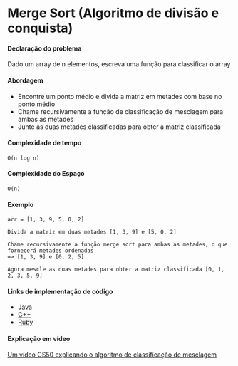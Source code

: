 # Merge Sort (Algoritmo de divisão e conquista)

#### Declaração do problema

Dado um array de n elementos, escreva uma função para classificar o array

#### Abordagem

- Encontre um ponto médio e divida a matriz em metades com base no ponto médio
- Chame recursivamente a função de classificação de mesclagem para ambas as metades
- Junte as duas metades classificadas para obter a matriz classificada

#### Complexidade de tempo

`O(n log n)`

#### Complexidade do Espaço

`O(n)`

#### Exemplo

```
arr = [1, 3, 9, 5, 0, 2]

Divida a matriz em duas metades [1, 3, 9] e [5, 0, 2]

Chame recursivamente a função merge sort para ambas as metades, o que fornecerá metades ordenadas
=> [1, 3, 9] e [0, 2, 5]

Agora mescle as duas metades para obter a matriz classificada [0, 1, 2, 3, 5, 9]
```

#### Links de implementação de código

- [Java](https://github.com/TheAlgorithms/Java/blob/master/src/main/java/com/thealgorithms/sorts/MergeSort.java)
- [C++](https://github.com/TheAlgorithms/C-Plus-Plus/blob/master/sorting/merge_sort.cpp)
- [Ruby](https://github.com/TheAlgorithms/Ruby/blob/master/sorting/merge_sort.rb)

#### Explicação em vídeo

[Um vídeo CS50 explicando o algoritmo de classificação de mesclagem](https://www.youtube.com/watch?v=EeQ8pwjQxTM)
